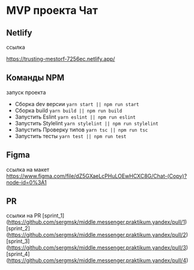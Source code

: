 # MVP проекта Чат

## Netlify
ссылка

https://trusting-mestorf-7256ec.netlify.app/

## Команды NPM
запуск проекта
- Сборка dev версии `yarn start || npm run start` 
- Сборка build `yarn build || npm run build`
- Запустить Eslint `yarn eslint || npm run eslint`
- Запустить Stylelint `yarn stylelint || npm run stylelint`
- Запустить Проверку типов `yarn tsc || npm run tsc`
- Запустить тесты `yarn test || npm run test`

## Figma
ссылка на макет
https://www.figma.com/file/dZ5GXaeLcPHuLOEwHCXC8G/Chat-(Copy)?node-id=0%3A1

## PR
ссылки на PR
[sprint_1] (https://github.com/sergmsk/middle.messenger.praktikum.yandex/pull/1)
[sprint_2] (https://github.com/sergmsk/middle.messenger.praktikum.yandex/pull/2)
[sprint_3] (https://github.com/sergmsk/middle.messenger.praktikum.yandex/pull/3)
[sprint_4] (https://github.com/sergmsk/middle.messenger.praktikum.yandex/pull/4)